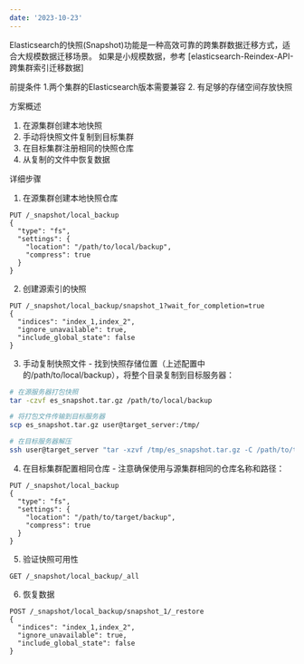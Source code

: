 ```yaml
--- 
date: '2023-10-23' 
---
```


Elasticsearch的快照(Snapshot)功能是一种高效可靠的跨集群数据迁移方式，适合大规模数据迁移场景。
如果是小规模数据，参考 [elasticsearch-Reindex-API-跨集群索引迁移数据]

前提条件
 1.两个集群的Elasticsearch版本需要兼容
 2. 有足够的存储空间存放快照

方案概述
1. 在源集群创建本地快照
2. 手动将快照文件复制到目标集群
3. 在目标集群注册相同的快照仓库
4. 从复制的文件中恢复数据

详细步骤
1. 在源集群创建本地快照仓库

```
PUT /_snapshot/local_backup
{
  "type": "fs",
  "settings": {
    "location": "/path/to/local/backup",
    "compress": true
  }
}
```

2. 创建源索引的快照

```
PUT /_snapshot/local_backup/snapshot_1?wait_for_completion=true
{
  "indices": "index_1,index_2",
  "ignore_unavailable": true,
  "include_global_state": false
}
```

3. 手动复制快照文件 - 找到快照存储位置（上述配置中的/path/to/local/backup），将整个目录复制到目标服务器：

```bash
# 在源服务器打包快照
tar -czvf es_snapshot.tar.gz /path/to/local/backup

# 将打包文件传输到目标服务器
scp es_snapshot.tar.gz user@target_server:/tmp/

# 在目标服务器解压
ssh user@target_server "tar -xzvf /tmp/es_snapshot.tar.gz -C /path/to/target/backup/"
```

4. 在目标集群配置相同仓库 - 注意确保使用与源集群相同的仓库名称和路径：

```
PUT /_snapshot/local_backup
{
  "type": "fs",
  "settings": {
    "location": "/path/to/target/backup",
    "compress": true
  }
}
```

5. 验证快照可用性

```
GET /_snapshot/local_backup/_all

```

6. 恢复数据

```
POST /_snapshot/local_backup/snapshot_1/_restore
{
  "indices": "index_1,index_2",
  "ignore_unavailable": true,
  "include_global_state": false
}
```